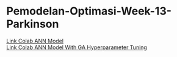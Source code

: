 # Pemodelan-Optimasi-Week-13-Parkinson
[Link Colab ANN Model](https://colab.research.google.com/drive/1cyLlC6fduRsQfrNYwYqq9SWdhrNUDuAR?usp=sharing)
\
[Link Colab ANN Model With GA Hyperparameter Tuning](https://colab.research.google.com/drive/1tQE27L35CPKtjWKyZpiLPlbgmeb_2rTA?usp=sharing)
